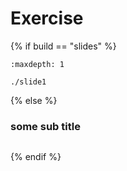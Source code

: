 # Exercise

{% if build == "slides" %}
<!-- BUILDING THE SLIDES -->
```{toctree}
:maxdepth: 1

./slide1
```
{% else %}
<!-- BUILDING THE PAGES -->
### some sub title
```{include} ./slide1.md
```
{% endif %}

